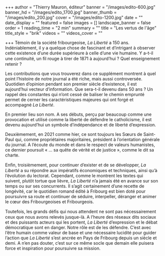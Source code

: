 +++
author = "Thierry Mauron, éditeur"
banner = "/images/edito-600.jpg"
banner_hd = "/images/edito_1700.jpg"
banner_thumb = "/images/edito_200.jpg"
cover = "/images/edito-1200.jpg"
date = ""
date_display = ""
featured = false
images = []
landscape_banner = false
order = 1
reading_time = "2 min"
summary = ""
title = "Les vertus de l'âge"
title_style = "brik"
videos = ""
videos_cover = ""

+++
Témoin de la société fribourgeoise, _La Liberté_ a 150 ans. Indéniablement, il y a quelque chose de fascinant et d’intrigant à observer cette existence d’une durée supérieure à celle d’une vie humaine. Y a-t-il une continuité, un ﬁl rouge à tirer de 1871 à aujourd’hui ? Quel enseignement retenir ?

Les contributions que vous trouverez dans ce supplément montrent à quel point l’histoire de notre journal a été riche, mais aussi controversée. Quotidien d’opinion pendant son premier siècle d’existence, il est aujourd’hui vecteur d’information. Que sera-t-il devenu dans 50 ans ? Un rappel des constantes qui n’ont cessé de baliser le chemin emprunté permet de cerner les caractéristiques majeures qui ont forgé et accompagné _La Liberté_.

En premier lieu son nom. A ses débuts, perçu par beaucoup comme une provocation et utilisé comme la liberté de défendre le catholicisme, il est devenu aujourd’hui un symbole d’indépendance et de liberté d’expression.

Deuxièmement, en 2021 comme hier, ce sont toujours les Sœurs de Saint-Paul qui, comme propriétaires majoritaires, président à l’orientation générale du journal. A l’écoute du monde et dans le respect de valeurs humanistes, ce dernier poursuit « … sa quête de vérité et de justice », comme le dit sa charte.

Enﬁn, troisièmement, pour continuer d’exister et de se développer, _La Liberté_ a su répondre aux impératifs économiques et techniques, ainsi qu’à l’évolution du lectorat. Cependant, comme le montrent les textes qui suivent, plutôt tortue que lièvre, _La Liberté_ n’a jamais été en avance sur son temps ou sur ses concurrents. Il s’agit certainement d’une recette de longévité, car le quotidien romand édité à Fribourg est bien doté pour poursuivre sa route et continuer de séduire, interpeller, déranger et animer le cœur des Fribourgeoises et Fribourgeois.

Toutefois, les grands déﬁs qui nous attendent ne sont pas nécessairement ceux que nous avons relevés jusque-là. A l’heure des réseaux dits sociaux et des puissants acteurs qui les portent, _La Liberté_ d’expression et le débat démocratique sont en danger. Notre rôle est de les défendre. C’est avec l’être humain comme valeur de base et une nécessaire lucidité pour guider l’action que _La Liberté_ s’est ancrée en Pays de Fribourg depuis un siècle et demi. A n’en pas douter, c’est sur ce même socle que demain elle puisera force et inspiration pour poursuivre sa mission.